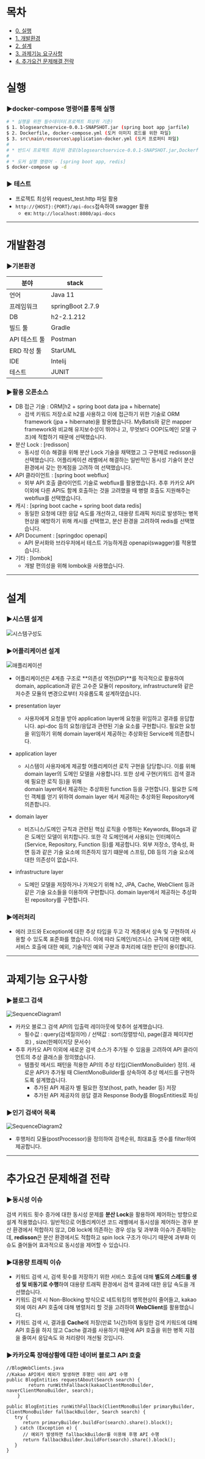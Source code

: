 # 목차
- [0. 실행](#실행)
- [1. 개발환경](#개발환경)
- [2. 설계](#설계)
- [3. 과제기능 요구사항](#과제기능-요구사항)
- [4. 추가요건 문제해결 전략](#추가요건-문제해결-전략)

# 실행

### ▶docker-compose 명령어를 통해 실행
```bash
# * 실행을 위한 필수데이터(프로젝트 최상위 기준)
$ 1. blogsearchservice-0.0.1-SNAPSHOT.jar (spring boot app jarfile)
$ 2. Dockerfile, docker-compose.yml (도커 이미지 로드를 위한 파일)
$ 3. src\main\resources\application-docker.yml (도커 프로퍼티 파일)
#
# * 반드시 프로젝트 최상위 경로(blogsearchservice-0.0.1-SNAPSHOT.jar,Dockerfile, docker-compose.yml 파일이 있는 경로)에서 도커 실행 명령어를 수행해야함.
#
# * 도커 실행 명령어 - [spring boot app, redis]
$ docker-compose up -d
```
### ▶ 테스트
   - 프로젝트 최상위 request_test.http 파일 활용
   - `http://{HOST}:{PORT}/api-docs`접속하여 swagger 활용
      - ex: `http://localhost:8080/api-docs`

---

# 개발환경

### ▶기본환경

분야| stack |
--|--|
 |언어 | Java 11|
 |프레임워크 | springBoot 2.7.9
 |DB | h2-2.1.212
 |빌드 툴 | Gradle
 |API 테스트 툴 | Postman |
 |ERD 작성 툴 | StarUML |
 | IDE | Intelij |
 | 테스트 | JUNIT |
 

### ▶활용 오픈소스

- DB 접근 기술 : ORM[h2 + spring boot data jpa + hibernate]
  - 검색 키워드 저장소로 h2를 사용하고 이에 접근하기 위한 기술로 ORM framework (jpa + hibernate)을 활용했습니다. MyBatis와 같은 mapper framework와 비교해 유지보수성이 뛰어나
    고, 무엇보다 OOP(도메인 모델 구조)에 적합하기 때문에 선택했습니다.
- 분산 Lock : [redisson]
  - 동시성 이슈 해결을 위해 분산 Lock 기술을 채택했고 그 구현체로 redisson을 선택했습니다. 어플리케이션 레벨에서 해결하는 일반적인 동시성 기술이 분산 환경에서 갖는 한계점을 고려하
    여 선택했습니다.
- API 클라이언트 : [spring boot webflux]
  - 외부 API 호출 클라이언트 기술로 webflux를 활용했습니다. 추후 카카오 API 이외에 다른 API도 함께 호출하는 것을 고려했을 때 병렬 호출도 지원해주는 webflux를 선택했습니다.
- 캐시 : [spring boot cache + spring boot data redis]
  - 동일한 요청에 대한 응답 속도를 개선하고, 대용량 트래픽 처리로 발생하는 병목현상을 예방하기 위해 캐시를 선택했고, 분산 환경을 고려하여 redis를 선택했습니다.
- API Document : [springdoc openapi]
  - API 문서화와 브라우저에서 테스트 가능하게끔 openapi(swagger)를 적용했습니다.
- 기타 : [lombok]
  - 개발 편의성을 위해 lombok을 사용했습니다.

---

# 설계

### ▶시스템 설계

![시스템구성도](https://user-images.githubusercontent.com/20380910/226425635-a57c8c5e-1948-4022-a82f-f17aa8608054.png)

### ▶어플리케이션 설계

![애플리케이션](https://user-images.githubusercontent.com/20380910/226426067-73e4253d-03de-417c-8d03-72ce9dc9bf1c.png)

- 어플리케이션은 4계층 구조로 **의존성 역전(DIP)**를 적극적으로 활용하여 domain, application과 같은 고수준 모듈이 repository, infrastructure와 같은 저수준 모듈의 변경으로부터 자유롭도록 설계하였습니다.
 
- presentation layer
  - 사용자에게 요청을 받아 application layer에 요청을 위임하고 결과를 응답합니다. api-doc 등의 요청/응답과 관련된 기술 요소를 구현합니다. 필요한 요청을 위임하기 위해 domain layer에서 제공하는 추상화된 Service에 의존합니다.

- application layer
  - 시스템이 사용자에게 제공할 어플리케이션 로직 구현을 담당합니다. 이를 위해 domain layer의 도메인 모델을 사용합니다. 또한 상세 구현(키워드 검색 결과에 필요한 로직 등)을 위해    
    domain layer에서 제공하는 추상화된 function 등을 구현합니다. 필요한 도메인 객체를 얻기 위하여 domain layer 에서 제공하는 추상화된 Repository에 의존합니다.

- domain layer
  - 비즈니스/도메인 규칙과 관련된 핵심 로직을 수행하는 Keywords, Blogs과 같은 도메인 모델이 위치합니다. 또한 각 도메인에서 사용되는 인터페이스(Service, Repository, 
    Function 등)를 제공합니다. 외부 저장소, 영속성, 화면 등과 같은 기술 요소에 의존하지 않기 떄문에 스프링, DB 등의 기술 요소에 대한 의존성이 없습니다.

- infrastructure layer
  - 도메인 모델을 저장하거나 가져오기 위해 h2, JPA, Cache, WebClient 등과 같은 기술 요소들을 이용하여 구현합니다. domain layer에서 제공하는 추상화된 repository를 구현합니다.

  
### ▶에러처리
- 에러 코드와 Exception에 대한 추상 타입을 두고 각 계층에서 상속 및 구현하여 사용할 수 있도록 표준화를 했습니다.
  이에 따라 도메인/비즈니스 규칙에 대한 예외, 서비스 호출에 대한 예외, 기술적인 예외 구분과 후처리에 대한 판단이 용이합니다.

---

# 과제기능 요구사항

### ▶블로그 검색
![SequenceDiagram1](https://user-images.githubusercontent.com/20380910/226672676-729f1138-ac96-438a-9508-77816e844ef0.jpg)
- 카카오 블로그 검색 API의 입출력 레이아웃에 맞추어 설계했습니다.
  - 필수값 : query(검색질의어) / 선택값 : sort(정렬방식), page(결과 페이지번호) , size(한페이지당 문서수)
- 추후 카카오 API 이외에 새로운 검색 소스가 추가될 수 있음을 고려하여 API 클라이언트의 추상 클래스을 정의했습니다.
  - 템플릿 메서드 패턴을 적용한 API의 추상 타입(ClientMonoBuilder) 정의. 새로운 API가 추가될 때 ClientMonoBuilder를 상속하여 추상 메서드를 구현하도록 설계했습니다.
    - 추가된 API 제공자 별 필요한 정보(host, path, header 등) 저장
    - 추가된 API 제공자의 응답 결과 Response Body를 BlogsEntities로 파싱


### ▶인기 검색어 목록
![SequenceDiagram2](https://user-images.githubusercontent.com/20380910/226908640-15a40697-0f29-496b-9505-450788a98591.jpg)
- 후행처리 모듈(postProcessor)을 정의하여 검색순위, 최대표출 갯수를 filter하여 제공합니다.

---

# 추가요건 문제해결 전략

### ▶동시성 이슈
검색 키워드 횟수 증가에 대한 동시성 문제를 **분산 Lock**을 활용하여 제어하는 방향으로 설계 적용했습니다.
일반적으로 어플리케이션 코드 레벨에서 동시성을 제어하는 경우 분산 환경에서 적합하지 않고, DB lock에 의존하는 경우 성능 및 과부화 이슈가 존재하는데, **redisson**은 분산 환경에서도 적합하고 spin lock 구조가 아니기 때문에 과부화 이슈도 줄어들어 효과적으로 동시성을 제어할 수 있습니다.


### ▶대용량 트래픽 이슈
- 키워드 검색 시, 검색 횟수를 저장하기 위한 서비스 호출에 대해 **별도의 스레드를 생성 및 비동기로 수행**하여 대용량 트래픽 환경에서 검색 결과에 대한 응답 속도을 개선했습니다.
- 키워드 검색 시 Non-Blocking 방식으로 네트워킹의 병목현상이 줄어들고, kakao외에 여러 API 호출에 대해 병렬처리 할 것을 고려하여 **WebClient**를 활용했습니다.
- 키워드 검색 시, 결과를 **Cache**에 저장(만료 1시간)하여 동일한 검색 키워드에 대해 API 호출을 하지 않고 Cache 결과를 사용하기 때문에 API 호출을 위한 병목 지점을 줄여서 응답속도
  와 처리량이 개선될 것입니다.

### ▶카카오톡 장애상황에 대한 네이버 블로그 API 호출
```
//BlogWebClients.java
//Kakao API에서 예외가 발생하면 후행인 네이 API 수행
public BlogEntities requestAbout(Search search) {
        return runWithFallback(kakaoClientMonoBuilder, naverClientMonoBuilder, search);
    }

public BlogEntities runWithFallback(ClientMonoBuilder primaryBuilder, ClientMonoBuilder fallbackBuilder, Search search) {
   try {
      return primaryBuilder.buildFor(search).share().block();
   } catch (Exception e) {
      // 예외가 발생하면 fallbackBuilder를 이용해 후행 API 수행
      return fallbackBuilder.buildFor(search).share().block();
   }
}
```
 
